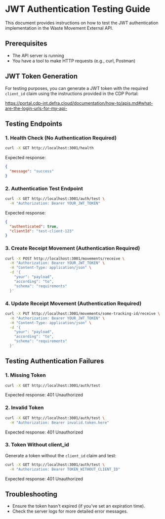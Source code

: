 # JWT Authentication Testing Guide

This document provides instructions on how to test the JWT authentication implementation in the Waste Movement External API.

## Prerequisites

- The API server is running
- You have a tool to make HTTP requests (e.g., curl, Postman)

## JWT Token Generation

For testing purposes, you can generate a JWT token with the required `client_id` claim using the instructions provided in the CDP Portal:

https://portal.cdp-int.defra.cloud/documentation/how-to/apis.md#what-are-the-login-urls-for-my-api-

## Testing Endpoints

### 1. Health Check (No Authentication Required)

```bash
curl -X GET http://localhost:3001/health
```

Expected response:

```json
{
  "message": "success"
}
```

### 2. Authentication Test Endpoint

```bash
curl -X GET http://localhost:3001/auth/test \
  -H "Authorization: Bearer YOUR_JWT_TOKEN"
```

Expected response:

```json
{
  "authenticated": true,
  "clientId": "test-client-123"
}
```

### 3. Create Receipt Movement (Authentication Required)

```bash
curl -X POST http://localhost:3001/movements/receive \
  -H "Authorization: Bearer YOUR_JWT_TOKEN" \
  -H "Content-Type: application/json" \
  -d '{
    "your": "payload",
    "according": "to",
    "schema": "requirements"
  }'
```

### 4. Update Receipt Movement (Authentication Required)

```bash
curl -X PUT http://localhost:3001/movements/some-tracking-id/receive \
  -H "Authorization: Bearer YOUR_JWT_TOKEN" \
  -H "Content-Type: application/json" \
  -d '{
    "your": "payload",
    "according": "to",
    "schema": "requirements"
  }'
```

## Testing Authentication Failures

### 1. Missing Token

```bash
curl -X GET http://localhost:3001/auth/test
```

Expected response: 401 Unauthorized

### 2. Invalid Token

```bash
curl -X GET http://localhost:3001/auth/test \
  -H "Authorization: Bearer invalid.token.here"
```

Expected response: 401 Unauthorized

### 3. Token Without client_id

Generate a token without the `client_id` claim and test:

```bash
curl -X GET http://localhost:3001/auth/test \
  -H "Authorization: Bearer TOKEN_WITHOUT_CLIENT_ID"
```

Expected response: 401 Unauthorized

## Troubleshooting

- Ensure the token hasn't expired (if you've set an expiration time).
- Check the server logs for more detailed error messages.
